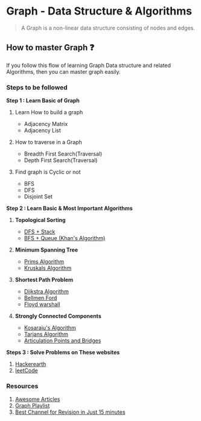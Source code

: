 # Graph - Data Structure & Algorithms

> A Graph is a non-linear data structure consisting of nodes and edges.

## How to master Graph ❓

If you follow this flow of learning Graph Data structure and related Algorithms, then you can master graph easily.

### Steps to be followed

**Step 1 : Learn Basic of Graph**

1. Learn How to build a graph
    * Adjacency Matrix
    * Adjacency List

2. How to traverse in a Graph
    * Breadth First Search(Traversal)
    * Depth First Search(Traversal)

3. Find graph is Cyclic or not
    * BFS
    * DFS
    * Disjoint Set

**Step 2 : Learn Basic & Most Important Algorithms**

1. **Topological Sorting**
	* [DFS + Stack](https://youtu.be/qe_pQCh09yU)
	* [BFS + Queue (Khan's Algorithm)](https://youtu.be/tggiFvaxjrY)

2. **Minimum Spanning Tree**
	* [Prims Algorithm](https://youtu.be/cplfcGZmX7I)
	* [Kruskals Algorithm](https://youtu.be/71UQH7Pr9kU)
	
3. **Shortest Path Problem**
	* [Dijkstra Algorithm](https://youtu.be/_lHSawdgXpI)
	* [Bellmen Ford](https://youtu.be/obWXjtg0L64)
	* [Floyd warshall](https://youtu.be/4OQeCuLYj-4)

4. **Strongly Connected Components**
	* [Kosaraju's Algorithm](https://youtu.be/Rs6DXyWpWrI)
	* [Tarjans Algorithm](https://youtu.be/ZeDNSeilf-Y)
	* [Articulation Points and Bridges](https://youtu.be/64KK9K4RpKE)
	
**Steps 3 : Solve Problems on These websites**
1. [Hackerearth](https://www.hackerearth.com/practice/algorithms/graphs/minimum-spanning-tree/practice-problems/)
2. [leetCode](https://leetcode.com/tag/graph/)
	
### Resources
1. [Awesome Articles](https://www.hackerearth.com/practice/algorithms/graphs/graph-representation/tutorial/)
2. [Graph Playlist](https://www.youtube.com/playlist?list=PLEJXowNB4kPzByLnnFYNSCoqtFz0VKLk5)
3. [Best Channel for Revision in Just 15 minutes](https://www.youtube.com/channel/UCzDJwLWoYCUQowF_nG3m5OQ)

